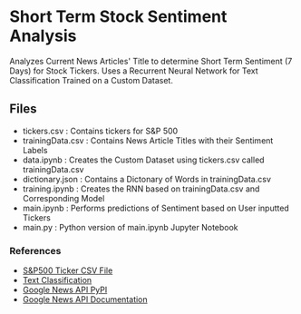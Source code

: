 # Short Term Stock Sentiment Analysis 
Analyzes Current News Articles' Title to determine Short Term Sentiment (7 Days) for Stock Tickers.
Uses a Recurrent Neural Network for Text Classification Trained on a Custom Dataset.

## Files
* tickers.csv : Contains tickers for S&P 500
* trainingData.csv : Contains News Article Titles with their Sentiment Labels
* data.ipynb : Creates the Custom Dataset using tickers.csv called trainingData.csv
* dictionary.json : Contains a Dictonary of Words in trainingData.csv
* training.ipynb : Creates the RNN based on trainingData.csv and Corresponding Model
* main.ipynb : Performs predictions of Sentiment based on User inputted Tickers
* main.py : Python version of main.ipynb Jupyter Notebook


### References
* [S&P500 Ticker CSV File](https://datahub.io/core/s-and-p-500-companies)
* [Text Classification](https://www.tensorflow.org/tutorials/text/text_classification_rnn)
* [Google News API PyPI](https://pypi.org/project/GoogleNews/)
* [Google News API Documentation](https://github.com/Iceloof/GoogleNews/blob/master/GoogleNews/__init__.py)
